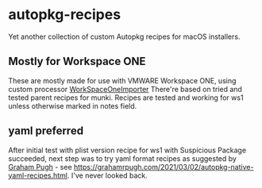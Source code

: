 # autopkg-recipes
Yet another collection of custom Autopkg recipes for macOS installers.

## Mostly for Workspace ONE
These are mostly made for use with VMWARE Workspace ONE, using custom processor [WorkSpaceOneImporter](https://github.com/codeskipper/WorkSpaceOneImporter)
There're based on tried and tested parent recipes for munki.
Recipes are tested and working for ws1 unless otherwise marked in notes field.

## yaml preferred
After initial test with plist version recipe for ws1 with Suspicious Package succeeded, next step was to try yaml format recipes as suggested by [Graham Pugh](https://github.com/grahampugh) - see https://grahamrpugh.com/2021/03/02/autopkg-native-yaml-recipes.html. I've never looked back.

